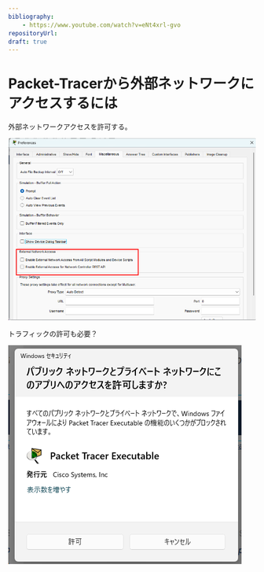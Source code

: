 ```yaml
---
bibliography: 
    - https://www.youtube.com/watch?v=eNt4xrl-gvo
repositoryUrl:
draft: true
---
```


# Packet-Tracerから外部ネットワークにアクセスするには

外部ネットワークアクセスを許可する。

![Alt text](./images/external-network-access.png)

トラフィックの許可も必要？

![Alt text](./images/quick-start.png)
